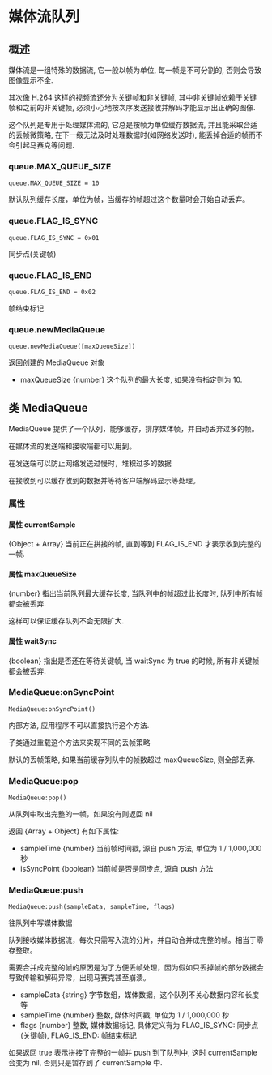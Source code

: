 # 媒体流队列

## 概述

媒体流是一组特殊的数据流, 它一般以帧为单位, 每一帧是不可分割的, 否则会导致图像显示不全.

其次像 H.264 这样的视频流还分为关键帧和非关键帧, 其中非关键帧依赖于关键帧和之前的非关键帧, 必须小心地按次序发送接收并解码才能显示出正确的图像.

这个队列是专用于处理媒体流的, 它总是按帧为单位缓存数据流, 并且能采取合适的丢帧微策略, 在下一级无法及时处理数据时(如网络发送时), 能丢掉合适的帧而不会引起马赛克等问题.

### queue.MAX_QUEUE_SIZE

    queue.MAX_QUEUE_SIZE = 10

默认队列缓存长度，单位为帧，当缓存的帧超过这个数量时会开始自动丢弃。

### queue.FLAG_IS_SYNC

    queue.FLAG_IS_SYNC = 0x01

同步点(关键帧)

### queue.FLAG_IS_END

    queue.FLAG_IS_END = 0x02

帧结束标记

### queue.newMediaQueue

    queue.newMediaQueue([maxQueueSize])

返回创建的 MediaQueue 对象

- maxQueueSize {number} 这个队列的最大长度, 如果没有指定则为 10.

## 类 MediaQueue

MediaQueue 提供了一个队列，能够缓存，排序媒体帧，并自动丢弃过多的帧。

在媒体流的发送端和接收端都可以用到。

在发送端可以防止网络发送过慢时，堆积过多的数据

在接收到可以缓存收到的数据并等待客户端解码显示等处理。

### 属性

#### 属性 currentSample

{Object + Array} 当前正在拼接的帧, 直到等到 FLAG_IS_END 才表示收到完整的一帧.

#### 属性 maxQueueSize

{number} 指出当前队列最大缓存长度, 当队列中的帧超过此长度时, 队列中所有帧都会被丢弃.

这样可以保证缓存队列不会无限扩大.

#### 属性 waitSync

{boolean} 指出是否还在等待关键帧, 当 waitSync 为 true 的时候, 所有非关键帧都会被丢弃.

### MediaQueue:onSyncPoint

    MediaQueue:onSyncPoint()

内部方法, 应用程序不可以直接执行这个方法.

子类通过重载这个方法来实现不同的丢帧策略

默认的丢帧策略, 如果当前缓存列队中的帧数超过 maxQueueSize, 则全部丢弃.

### MediaQueue:pop

    MediaQueue:pop()

从队列中取出完整的一帧，如果没有则返回 nil

返回 {Array + Object} 有如下属性:

- sampleTime {number} 当前帧时间戳, 源自 push 方法, 单位为 1 / 1,000,000 秒
- isSyncPoint {boolean} 当前帧是否是同步点, 源自 push 方法

### MediaQueue:push

    MediaQueue:push(sampleData, sampleTime, flags)

往队列中写媒体数据

队列接收媒体数据流，每次只需写入流的分片，并自动合并成完整的帧。相当于零存整取。

需要合并成完整的帧的原因是为了方便丢帧处理，因为假如只丢掉帧的部分数据会导致传输和解码异常，出现马赛克甚至崩溃。

- sampleData {string} 字节数组，媒体数据，这个队列不关心数据内容和长度等
- sampleTime {number} 整数, 媒体时间戳, 单位为 1 / 1,000,000 秒
- flags {number} 整数, 媒体数据标记, 具体定义有为 FLAG_IS_SYNC: 同步点(关键帧), FLAG_IS_END: 帧结束标记

如果返回 true 表示拼接了完整的一帧并 push 到了队列中, 这时 currentSample 会变为 nil, 否则只是暂存到了 currentSample 中.
